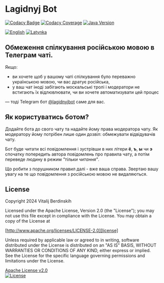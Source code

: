 # Lagidnyj Bot

[![Codacy Badge](https://app.codacy.com/project/badge/Grade/b9b50b8488734a498b84a47488d6b89f)](https://app.codacy.com/gh/vitalijr2/lagidnyjbot/dashboard?utm_source=gh&utm_medium=referral&utm_content=&utm_campaign=Badge_grade)
[![Codacy Coverage](https://app.codacy.com/project/badge/Coverage/b9b50b8488734a498b84a47488d6b89f)](https://app.codacy.com/gh/vitalijr2/lagidnyjbot/dashboard?utm_source=gh&utm_medium=referral&utm_content=&utm_campaign=Badge_coverage)
[![Java Version](https://img.shields.io/static/v1?label=java&message=17&color=blue&logo=java&logoColor=E23D28)](https://www.oracle.com/java/technologies/javase/jdk17-archive-downloads.html)

[![English](https://img.shields.io/badge/%F0%9F%93%84-English-blue)](readme.en.md)
[![Latynka](https://img.shields.io/badge/%F0%9F%93%84-Latynka-blue)](readme.md)


## Обмеження спілкування російською мовою в Телеграм чаті.

Якщо:

* ви хочете щоб у вашому чаті спілкування було переважно українською мовою, чи вас дратує російська,
* у ваш чат іноді забігають москальські тролі і модератори не встигають їх відлювлювати, чи ви хочете автоматизувати цей
  процес

— тоді Telegram бот [@lagidnyjbot][bot] саме для вас.

## Як користуватись ботом?

Додайте бота до свого чату та надайте йому права модератора чату. Як модератору йому потрібен лише один дозвіл:
обмежувати відвідувачів чату.

Бот буде читати всі повідомлення і зустрівши в них літери **ё**, **ъ**, **ы** чи **э** спочатку попередить автора
повідомлень про правила чату, а потім переведе людину в режим _"тільки читання"_.

Що робити з порушником правил далі - вже ваша справа. Звертаю вашу увагу на те що повідомлення з російською мовою не
видаляються.

## License

Copyright 2024 Vitalij Berdinskih

Licensed under the Apache License, Version 2.0 (the "License");
you may not use this file except in compliance with the License.
You may obtain a copy of the License at

[http://www.apache.org/licenses/LICENSE-2.0][license]

Unless required by applicable law or agreed to in writing, software
distributed under the License is distributed on an "AS IS" BASIS,
WITHOUT WARRANTIES OR CONDITIONS OF ANY KIND, either express or implied.
See the License for the specific language governing permissions and
limitations under the License.

[Apache License v2.0](LICENSE)  
[![License](https://img.shields.io/badge/license-Apache%202.0-blue.svg?style=flat)](http://www.apache.org/licenses/LICENSE-2.0.html)

[bot]: https://t.me/lagidnyjbot

[license]: http://www.apache.org/licenses/LICENSE-2.0 "Apache License, Version 2.0"
